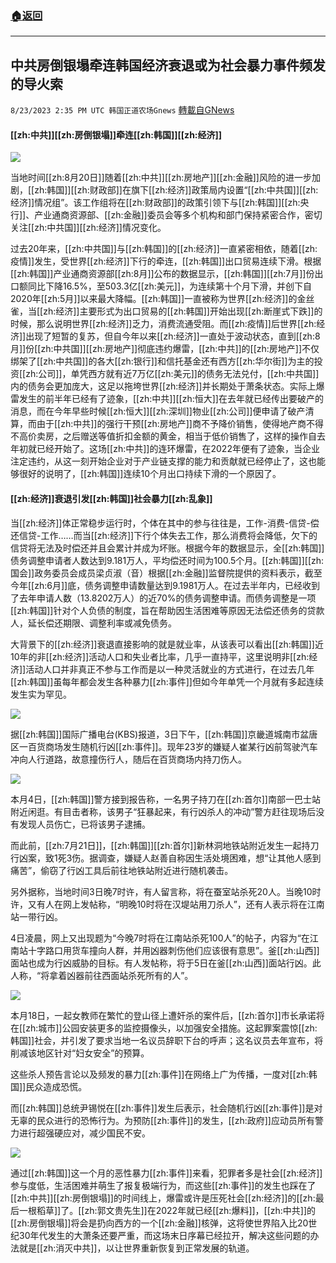 ###  [:house:返回](README.md)
---


## 中共房倒银塌牵连韩国经济衰退或为社会暴力事件频发的导火索
`8/23/2023 2:35 PM UTC 韩国正道农场Gnews` [轉載自GNews](https://gnews.org/articles/1588317)

  

#### **[[zh:中共]][[zh:房倒银塌]]牵连[[zh:韩国]][[zh:经济]]**


![](ipfs://QmfV2YXN4LVgy8E5uiwiPRXGzuQP5rQheg2VPZUbsBuvdA?.png)


  

当地时间[[zh:8月20日]]随着[[zh:中共]][[zh:房地产]][[zh:金融]]风险的进一步加剧，[[zh:韩国]][[zh:财政部]]在旗下[[zh:经济]]政策局内设置“[[zh:中共国]][[zh:经济]]情况组”。该工作组将在[[zh:财政部]]的政策引领下与[[zh:韩国]][[zh:央行]]、产业通商资源部、[[zh:金融]]委员会等多个机构和部门保持紧密合作，密切关注[[zh:中共国]][[zh:经济]]情况变化。

过去20年来，[[zh:中共国]]与[[zh:韩国]]的[[zh:经济]]一直紧密相依，随着[[zh:疫情]]发生，受世界[[zh:经济]]下行的牵连，[[zh:韩国]]出口贸易连续下滑。根据[[zh:韩国]]产业通商资源部[[zh:8月]]公布的数据显示，[[zh:韩国]][[zh:7月]]份出口额同比下降16.5%，至503.3亿[[zh:美元]]，为连续第十个月下滑，并创下自2020年[[zh:5月]]以来最大降幅。[[zh:韩国]]一直被称为世界[[zh:经济]]的金丝雀，当[[zh:经济]]主要形式为出口贸易的[[zh:韩国]]开始出现[[zh:断崖式下跌]]的时候，那么说明世界[[zh:经济]]乏力，消费流通受阻。而[[zh:疫情]]后世界[[zh:经济]]出现了短暂的复苏，但自今年以来[[zh:经济]]一直处于波动状态，直到[[zh:8月]]份[[zh:中共国]][[zh:房地产]]彻底违约爆雷，[[zh:中共]]的[[zh:房地产]]不仅绑架了[[zh:中共国]]的各大[[zh:银行]]和信托基金还有西方[[zh:华尔街]]为主的投资[[zh:公司]]，单凭西方就有近7万亿[[zh:美元]]的债务无法兑付，[[zh:中共国]]内的债务会更加庞大，这足以拖垮世界[[zh:经济]]并长期处于萧条状态。实际上爆雷发生的前半年已经有了迹象，[[zh:中共]][[zh:恒大]]在去年就已经传出要破产的消息，而在今年早些时候[[zh:恒大]][[zh:深圳]]物业[[zh:公司]]便申请了破产清算，而由于[[zh:中共]]的强行干预[[zh:房地产]]商不予降价销售，使得地产商不得不高价卖房，之后赠送等值折扣金额的黄金，相当于低价销售了，这样的操作自去年初就已经开始了。这场[[zh:中共]]的连环爆雷，在2022年便有了迹象，当企业注定违约，从这一刻开始企业对于产业链支撑的能力和贡献就已经停止了，这也能够很好的说明了，[[zh:韩国]]连续10个月出口持续下滑的一个原因了。

  

  


#### **[[zh:经济]]衰退引发[[zh:韩国]]社会暴力[[zh:乱象]]**

  

当[[zh:经济]]体正常稳步运行时，个体在其中的参与往往是，工作-消费-信贷-偿还信贷-工作……而当[[zh:经济]]下行个体失去工作，那么消费将会降低，欠下的信贷将无法及时偿还并且会累计并成为坏账。根据今年的数据显示，全[[zh:韩国]]债务调整申请者人数达到9.181万人，平均偿还时间为100.5个月。[[zh:韩国]][[zh:国会]]政务委员会成员梁贞淑（音）根据[[zh:金融]]监督院提供的资料表示，截至今年[[zh:6月]]底，债务调整申请数量达到9.1981万人。在过去半年内，已经收到了去年申请人数（13.8202万人）的近70%的债务调整申请。而债务调整是一项[[zh:韩国]]针对个人负债的制度，旨在帮助因生活困难等原因无法偿还债务的贷款人，延长偿还期限、调整利率或减免债务。

  

大背景下的[[zh:经济]]衰退直接影响的就是就业率，从该表可以看出[[zh:韩国]]近10年的非[[zh:经济]]活动人口和失业者比率，几乎一直持平，这里说明非[[zh:经济]]活动人口并非真正不参与工作而是以一种灵活就业的方式进行，在过去几年[[zh:韩国]]虽每年都会发生各种暴力[[zh:事件]]但如今年单凭一个月就有多起连续发生实为罕见。

  
![](ipfs://QmUZv8Cuiz5cuhB4Pr51cMfFaNFYJpjjm8kQs51RKyC1iQ?.png)


  

  

  

据[[zh:韩国]]国际广播电台(KBS)报道，3日下午，[[zh:韩国]]京畿道城南市盆唐区一百货商场发生随机行凶[[zh:事件]]。现年23岁的嫌疑人崔某行凶前驾驶汽车冲向人行道路，故意撞伤行人，随后在百货商场内持刀伤人。

![](ipfs://QmPpbkyVdKTuN3s66fKbJLUDtccHMbtLZniPijg51f9YF7?.png)

  

本月4日，[[zh:韩国]]警方接到报告称，一名男子持刀在[[zh:首尔]]南部一巴士站附近闲逛。有目击者称，该男子“狂暴起来，有行凶杀人的冲动”警方赶往现场后没有发现人员伤亡，已将该男子逮捕。

  

而此前，[[zh:7月21日]]，[[zh:韩国]][[zh:首尔]]新林洞地铁站附近发生一起持刀行凶案，致1死3伤。据调查，嫌疑人赵善自称因生活处境困难，想“让其他人感到痛苦”，偷窃了行凶工具后前往地铁站附近进行随机袭击。

  

另外据称，当地时间3日晚7时许，有人留言称，将在蚕室站杀死20人。当晚10时许，又有人在网上发帖称，“明晚10时将在汉堤站用刀杀人”，还有人表示将在江南站一带行凶。

4日凌晨，网上又出现题为“今晚7时将在江南站杀死100人”的帖子，内容为“在江南站十字路口用货车撞向人群，并用凶器刺伤他们应该很有意思”。釜[[zh:山西]]面站也成为行凶威胁的目标。有人发帖称，将于5日在釜[[zh:山西]]面站行凶。此人称，“将拿着凶器前往西面站杀死所有的人”。

  
![](ipfs://QmdVGG8YDxKM6fScvEZMzEkePKNCjDPSG1cNm2j2CUwpqv?.png)


本月18日，一起女教师在繁忙的登山径上遭奸杀的案件后，[[zh:首尔]]市长承诺将在[[zh:城市]]公园安装更多的监控摄像头，以加强安全措施。这起罪案震惊[[zh:韩国]]社会，并引发了要求当地一名议员辞职下台的呼声；这名议员去年宣布，将削减该地区针对“妇女安全”的预算。

  

这些杀人预告言论以及频发的暴力[[zh:事件]]在网络上广为传播，一度对[[zh:韩国]]民众造成恐慌。

  

而[[zh:韩国]]总统尹锡悦在[[zh:事件]]发生后表示，社会随机行凶[[zh:事件]]是对无辜的民众进行的恐怖行为。为预防[[zh:事件]]的发生，[[zh:政府]]应动员所有警力进行超强硬应对，减少国民不安。

![](ipfs://QmQzoyyjWnbSiFK46ysLpcsQUECXn4zczfQz1P5e5s8eFV?.png)

  

通过[[zh:韩国]]这一个月的恶性暴力[[zh:事件]]来看，犯罪者多是社会[[zh:经济]]参与度低，生活困难并萌生了报复极端行为，而这些[[zh:事件]]的发生也踩在了[[zh:中共]][[zh:房倒银塌]]的时间线上，爆雷或许是压死社会[[zh:经济]]的[[zh:最后一根稻草]]了。[[zh:郭文贵先生]]在2022年就已经[[zh:爆料]]，[[zh:中共]]的[[zh:房倒银塌]]将会是扔向西方的一个[[zh:金融]]核弹，这将使世界陷入比20世纪30年代发生的大萧条还要严重，而这场末日序幕已经拉开，解决这些问题的办法就是[[zh:消灭中共]]，以让世界重新恢复到正常发展的轨道。
